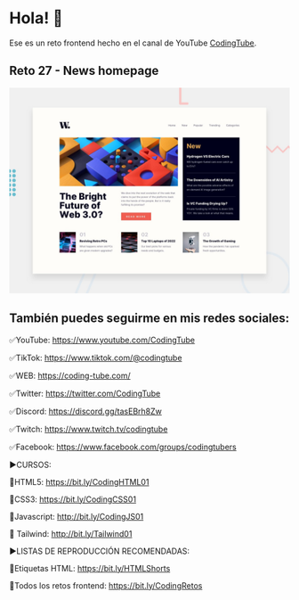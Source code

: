 # Hola! 👋

Ese es un reto frontend hecho en el canal de YouTube [CodingTube](https://www.youtube.com/watch?v=UMVb8b_VJwo).

## Reto 27 - News homepage

![Design preview for the News homepage coding challenge](./design/desktop-preview.jpg)

## También puedes seguirme en mis redes sociales:


✅YouTube: https://www.youtube.com/CodingTube

✅TikTok: https://www.tiktok.com/@codingtube

✅WEB: https://coding-tube.com/

✅Twitter: https://twitter.com/CodingTube

✅Discord: https://discord.gg/tasEBrh8Zw

✅Twitch: https://www.twitch.tv/codingtube

✅Facebook: https://www.facebook.com/groups/codingtubers

►CURSOS:

📕HTML5: https://bit.ly/CodingHTML01

📘CSS3: https://bit.ly/CodingCSS01

📙Javascript: http://bit.ly/CodingJS01

📔 Tailwind: http://bit.ly/Tailwind01

►LISTAS DE REPRODUCCIÓN RECOMENDADAS:

📒Etiquetas HTML: https://bit.ly/HTMLShorts

📗Todos los retos frontend: https://bit.ly/CodingRetos